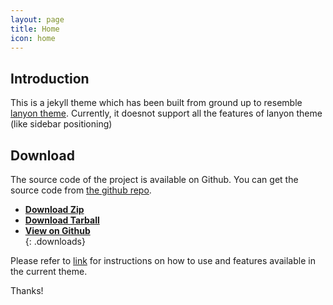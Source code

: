 ```yaml
---
layout: page
title: Home
icon: home
---
```


## Introduction

This is a jekyll theme which has been built from ground up to resemble [lanyon theme](http://lanyon.getpoole.com/). Currently, it doesnot support all the features of lanyon theme (like sidebar positioning)

## Download

The source code of the project is available on Github. You can get the source code from [the github repo](https://github.com/sonapraneeth-a/reboot-lanyon/tree/master-v2).

- [**Download Zip** <br/> <i class="fa fa-file-archive" style="font-size: 1.15em;"></i>](https://github.com/sonapraneeth-a/reboot-lanyon/archive/v2.2.0.zip)
- [**Download Tarball** <br/> <i class="zmdi zmdi-archive" style="font-size: 1.15em;"></i>](https://github.com/sonapraneeth-a/reboot-lanyon/archive/v2.2.0.tar.gz)
- [**View on Github** <br/> <i class="fab fa-github" style="font-size: 1.15em;"></i>](https://github.com/sonapraneeth-a/reboot-lanyon/tree/master-v2)
{: .downloads}

Please refer to [link]({{site.baseurl}}/blog/2018/02/12/reboot-lanyon/) for instructions on how to use and features available in the current theme.

Thanks!
